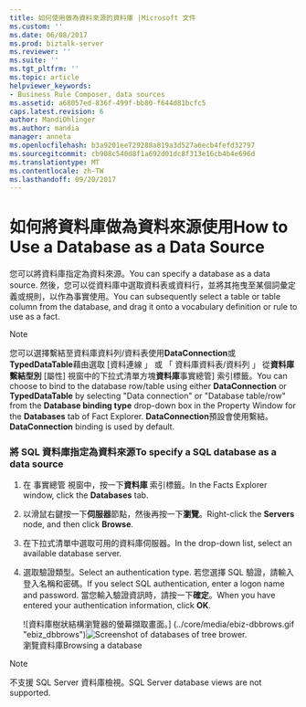 ```yaml
---
title: 如何使用做為資料來源的資料庫 |Microsoft 文件
ms.custom: ''
ms.date: 06/08/2017
ms.prod: biztalk-server
ms.reviewer: ''
ms.suite: ''
ms.tgt_pltfrm: ''
ms.topic: article
helpviewer_keywords:
- Business Rule Composer, data sources
ms.assetid: a68057ed-836f-499f-bb80-f644d81bcfc5
caps.latest.revision: 6
author: MandiOhlinger
ms.author: mandia
manager: anneta
ms.openlocfilehash: b3a9201ee729288a819a3d527a6ecb4fefd32797
ms.sourcegitcommit: cb908c540d8f1a692d01dc8f313e16cb4b4e696d
ms.translationtype: MT
ms.contentlocale: zh-TW
ms.lasthandoff: 09/20/2017
---
```

# <a name="how-to-use-a-database-as-a-data-source"></a><span data-ttu-id="8d5ad-102">如何將資料庫做為資料來源使用</span><span class="sxs-lookup"><span data-stu-id="8d5ad-102">How to Use a Database as a Data Source</span></span>
<span data-ttu-id="8d5ad-103">您可以將資料庫指定為資料來源。</span><span class="sxs-lookup"><span data-stu-id="8d5ad-103">You can specify a database as a data source.</span></span> <span data-ttu-id="8d5ad-104">然後，您可以從資料庫中選取資料表或資料行，並將其拖曳至某個詞彙定義或規則，以作為事實使用。</span><span class="sxs-lookup"><span data-stu-id="8d5ad-104">You can subsequently select a table or table column from the database, and drag it onto a vocabulary definition or rule to use as a fact.</span></span>  
  
> [!NOTE]
>  <span data-ttu-id="8d5ad-105">您可以選擇繫結至資料庫資料列/資料表使用**DataConnection**或**TypedDataTable**藉由選取 [資料連線 」 或 「 資料庫資料表/資料列 」 從**資料庫繫結型別** [屬性] 視窗中的下拉式清單方塊**資料庫**事實總管] 索引標籤。</span><span class="sxs-lookup"><span data-stu-id="8d5ad-105">You can choose to bind to the database row/table using either **DataConnection** or **TypedDataTable** by selecting "Data connection" or "Database table/row" from the **Database binding type** drop-down box in the Property Window for the **Databases** tab of Fact Explorer.</span></span> <span data-ttu-id="8d5ad-106">**DataConnection**預設會使用繫結。</span><span class="sxs-lookup"><span data-stu-id="8d5ad-106">**DataConnection** binding is used by default.</span></span>  
  
### <a name="to-specify-a-sql-database-as-a-data-source"></a><span data-ttu-id="8d5ad-107">將 SQL 資料庫指定為資料來源</span><span class="sxs-lookup"><span data-stu-id="8d5ad-107">To specify a SQL database as a data source</span></span>  
  
1.  <span data-ttu-id="8d5ad-108">在 事實總管 視窗中，按一下**資料庫** 索引標籤。</span><span class="sxs-lookup"><span data-stu-id="8d5ad-108">In the Facts Explorer window, click the **Databases** tab.</span></span>  
  
2.  <span data-ttu-id="8d5ad-109">以滑鼠右鍵按一下**伺服器**節點，然後再按一下**瀏覽**。</span><span class="sxs-lookup"><span data-stu-id="8d5ad-109">Right-click the **Servers** node, and then click **Browse**.</span></span>  
  
3.  <span data-ttu-id="8d5ad-110">在下拉式清單中選取可用的資料庫伺服器。</span><span class="sxs-lookup"><span data-stu-id="8d5ad-110">In the drop-down list, select an available database server.</span></span>  
  
4.  <span data-ttu-id="8d5ad-111">選取驗證類型。</span><span class="sxs-lookup"><span data-stu-id="8d5ad-111">Select an authentication type.</span></span> <span data-ttu-id="8d5ad-112">若您選擇 SQL 驗證，請輸入登入名稱和密碼。</span><span class="sxs-lookup"><span data-stu-id="8d5ad-112">If you select SQL authentication, enter a logon name and password.</span></span> <span data-ttu-id="8d5ad-113">當您輸入驗證資訊時，請按一下**確定**。</span><span class="sxs-lookup"><span data-stu-id="8d5ad-113">When you have entered your authentication information, click **OK**.</span></span>  
  
     <span data-ttu-id="8d5ad-114">![資料庫樹狀結構瀏覽器的螢幕擷取畫面。] (../core/media/ebiz-dbbrows.gif "ebiz_dbbrows")</span><span class="sxs-lookup"><span data-stu-id="8d5ad-114">![Screenshot of databases of tree brower.](../core/media/ebiz-dbbrows.gif "ebiz_dbbrows")</span></span>  
<span data-ttu-id="8d5ad-115">瀏覽資料庫</span><span class="sxs-lookup"><span data-stu-id="8d5ad-115">Browsing a database</span></span>  
  
> [!NOTE]
>  <span data-ttu-id="8d5ad-116">不支援 SQL Server 資料庫檢視。</span><span class="sxs-lookup"><span data-stu-id="8d5ad-116">SQL Server database views are not supported.</span></span>